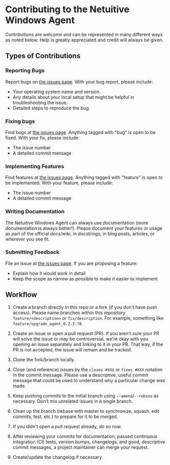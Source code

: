 Contributing to the Netuitive Windows Agent
==========================================
Contributions are welcome and can be represented in many different ways as noted below. Help is 
greatly appreciated and credit will always be given.

 
Types of Contributions
------------------------------
 
### Reporting Bugs
Report bugs on [the issues page](https://github.com/Netuitive/collectdwin/issues).
With your bug report, please include:
- Your operating system name and version.
- Any details about your local setup that might be helpful in troubleshooting the issue.
- Detailed steps to reproduce the bug.
 
### Fixing bugs
Find bugs at [the issues page](https://github.com/Netuitive/collectdwin/issues). Anything tagged with
"bug" is open to be fixed. 
With your fix, please include:
- The issue number
- A detailed commit message
 
### Implementing Features
Find features at [the issues page](https://github.com/Netuitive/collectdwin/issues). Anything tagged
with "feature" is open to be implemented.
With your feature, please include:
- The issue number
- A detailed commit message
 
### Writing Documentation
The Netuitive Windows Agent can always use documentation (more documentation is always better!). 
Please document your features or usage as part of the official docs/wiki, in docstrings, 
in blog posts, articles, or wherever you see fit.
 
### Submitting Feedback
File an issue at [the issues page](https://github.com/Netuitive/collectdwin/issues).
If you are proposing a feature:
- Explain how it would work in detail
- Keep the scope as narrow as possible to make it easier to implement
 
Workflow
------------------------------
 
1. Create a branch directly in this repo or a fork (if you don't have push access). Please name
branches within this repository `feature/<description>` or `fix/description`. For example, 
something like `feature/upgrade_agent_0.2.3-70`.

1. Create an issue or open a pull request (PR). If you aren't sure your PR will solve the issue
or may be controversial, we're okay with you opening an issue separately and linking to it in 
your PR. That way, if the PR is not accepted, the issue will remain and be tracked.

1. Clone the fork/branch locally.
    
1. Close (and reference) issues by the `closes #XXX` or `fixes #XXX` notation in the commit
message. Please use a descriptive, useful commit message that could be used to understand why a
particular change was made.
        
1. Keep pushing commits to the initial branch using `--amend`/`--rebase` as necessary. Don't mix 
unrelated issues in a single branch.

1. Clean up the branch (rebase with master to synchronize, squash, edit commits, test, etc.) to
prepare for it to be merged.

1. If you didn't open a pull request already, do so now. 

1. After reviewing your commits for documentation, passed continuous integration (CI) tests, 
version bumps, changelogs, and good, descriptive commit messages, a project maintainer can merge your request.

1. Create/update the changelog if necessary.